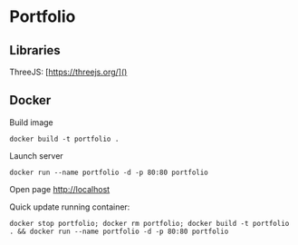 # Portfolio

## Libraries
ThreeJS: [https://threejs.org/]()
## Docker
Build image
```
docker build -t portfolio .
```

Launch server
```
docker run --name portfolio -d -p 80:80 portfolio
```

Open page [http://localhost]()

Quick update running container:
```
docker stop portfolio; docker rm portfolio; docker build -t portfolio . && docker run --name portfolio -d -p 80:80 portfolio
```